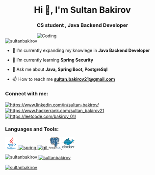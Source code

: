 <h1 align="center">Hi 👋, I'm Sultan Bakirov</h1>
<h3 align="center">CS student , Java Backend Developer</h3>
<img align="right" alt="Coding" width="400" src="https://cdn.dribbble.com/users/1162077/screenshots/3848914/programmer.gif"


<p align="left"> <img src="https://komarev.com/ghpvc/?username=sultanbakirov&label=Profile%20views&color=0e75b6&style=flat" alt="sultanbakirov" /> </p>

- 🔭 I’m currently expanding my knowlege in **Java Backend Developer**

- 🌱 I’m currently learning **Spring Security**

- 💬 Ask me about **Java, Spring Boot, PostgreSql**

- 📫 How to reach me **sultan.bakirov21@gmail.com**

<h3 align="left">Connect with me:</h3>
<p align="left">
<a href="https://linkedin.com/in/https://www.linkedin.com/in/sultan-bakirov/" target="blank"><img align="center" src="https://raw.githubusercontent.com/rahuldkjain/github-profile-readme-generator/master/src/images/icons/Social/linked-in-alt.svg" alt="https://www.linkedin.com/in/sultan-bakirov/" height="30" width="40" /></a>
<a href="https://www.hackerrank.com/https://www.hackerrank.com/sultan_bakirov21" target="blank"><img align="center" src="https://raw.githubusercontent.com/rahuldkjain/github-profile-readme-generator/master/src/images/icons/Social/hackerrank.svg" alt="https://www.hackerrank.com/sultan_bakirov21" height="30" width="40" /></a>
<a href="https://www.leetcode.com/https://leetcode.com/bakirov_01/" target="blank"><img align="center" src="https://raw.githubusercontent.com/rahuldkjain/github-profile-readme-generator/master/src/images/icons/Social/leet-code.svg" alt="https://leetcode.com/bakirov_01/" height="30" width="40" /></a>
</p>

<h3 align="left">Languages and Tools:</h3>
<p align="left"> </a> <a href="https://www.java.com" target="_blank" rel="noreferrer"> <img src="https://raw.githubusercontent.com/devicons/devicon/master/icons/java/java-original.svg" alt="java" width="40" height="40"/> </a> <a href="https://spring.io/" target="_blank" rel="noreferrer"> <img src="https://www.vectorlogo.zone/logos/springio/springio-icon.svg" alt="spring" width="40" height="40"/> </a> <a href="https://git-scm.com/" target="_blank" rel="noreferrer"> <img src="https://www.vectorlogo.zone/logos/git-scm/git-scm-icon.svg" alt="git" width="40" height="40"/> </a> <a href="https://www.postgresql.org" target="_blank" rel="noreferrer"> <img src="https://raw.githubusercontent.com/devicons/devicon/master/icons/postgresql/postgresql-original-wordmark.svg" alt="postgresql" width="40" height="40"/> </a> <a href="https://www.docker.com/" target="_blank" rel="noreferrer"> <img src="https://raw.githubusercontent.com/devicons/devicon/master/icons/docker/docker-original-wordmark.svg" alt="docker" width="40" height="40"/> </p>

<p><img align="left" src="https://github-readme-stats.vercel.app/api/top-langs?username=sultanbakirov&show_icons=true&locale=en&layout=compact" alt="sultanbakirov" /></p>

<p>&nbsp;<img align="center" src="https://github-readme-stats.vercel.app/api?username=sultanbakirov&show_icons=true&locale=en" alt="sultanbakirov" /></p>

<p><img align="center" src="https://github-readme-streak-stats.herokuapp.com/?user=sultanbakirov&" alt="sultanbakirov" /></p>

